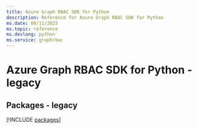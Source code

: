 ```yaml
---
title: Azure Graph RBAC SDK for Python
description: Reference for Azure Graph RBAC SDK for Python
ms.date: 08/11/2025
ms.topic: reference
ms.devlang: python
ms.service: graphrbac
---
```

# Azure Graph RBAC SDK for Python - legacy
## Packages - legacy
[!INCLUDE [packages](graph-rbac-index.md)]
